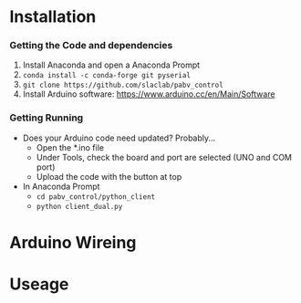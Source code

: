 # Installation
### Getting the Code and dependencies
1. Install Anaconda and open a Anaconda Prompt
2. `conda install -c conda-forge git pyserial`
3. `git clone https://github.com/slaclab/pabv_control`
4. Install Arduino software: https://www.arduino.cc/en/Main/Software

### Getting Running
- Does your Arduino code need updated? Probably...  
  - Open the *.ino file  
  - Under Tools, check the board and port are selected (UNO and COM port)  
  - Upload the code with the button at top  
- In Anaconda Prompt  
  - `cd pabv_control/python_client`  
  - `python client_dual.py`  

# Arduino Wireing


# Useage
